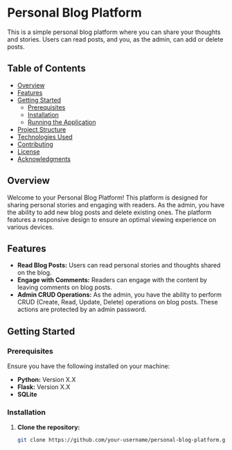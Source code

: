 # Personal Blog Platform

This is a simple personal blog platform where you can share your thoughts and stories. Users can read posts, and you, as the admin, can add or delete posts.

## Table of Contents

- [Overview](#overview)
- [Features](#features)
- [Getting Started](#getting-started)
  - [Prerequisites](#prerequisites)
  - [Installation](#installation)
  - [Running the Application](#running-the-application)
- [Project Structure](#project-structure)
- [Technologies Used](#technologies-used)
- [Contributing](#contributing)
- [License](#license)
- [Acknowledgments](#acknowledgments)

## Overview

Welcome to your Personal Blog Platform! This platform is designed for sharing personal stories and engaging with readers. As the admin, you have the ability to add new blog posts and delete existing ones. The platform features a responsive design to ensure an optimal viewing experience on various devices.

## Features

- **Read Blog Posts:** Users can read personal stories and thoughts shared on the blog.
- **Engage with Comments:** Readers can engage with the content by leaving comments on blog posts.
- **Admin CRUD Operations:** As the admin, you have the ability to perform CRUD (Create, Read, Update, Delete) operations on blog posts. These actions are protected by an admin password.

## Getting Started

### Prerequisites

Ensure you have the following installed on your machine:

- **Python:** Version X.X
- **Flask:** Version X.X
- **SQLite**

### Installation

1. **Clone the repository:**

   ```bash
   git clone https://github.com/your-username/personal-blog-platform.git
